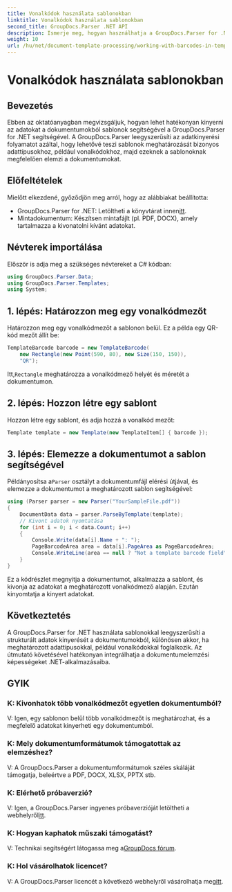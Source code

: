 ```yaml
---
title: Vonalkódok használata sablonokban
linktitle: Vonalkódok használata sablonokban
second_title: GroupDocs.Parser .NET API
description: Ismerje meg, hogyan használhatja a GroupDocs.Parser for .NET-et strukturált adatok kinyerésére a dokumentumokból sablonok segítségével. Egyszerűsítse az adatkinyerést vonalkódmezőkkel.
weight: 10
url: /hu/net/document-template-processing/working-with-barcodes-in-templates/
---
```


# Vonalkódok használata sablonokban

## Bevezetés
Ebben az oktatóanyagban megvizsgáljuk, hogyan lehet hatékonyan kinyerni az adatokat a dokumentumokból sablonok segítségével a GroupDocs.Parser for .NET segítségével. A GroupDocs.Parser leegyszerűsíti az adatkinyerési folyamatot azáltal, hogy lehetővé teszi sablonok meghatározását bizonyos adattípusokhoz, például vonalkódokhoz, majd ezeknek a sablonoknak megfelelően elemzi a dokumentumokat.
## Előfeltételek
Mielőtt elkezdené, győződjön meg arról, hogy az alábbiakat beállította:
-  GroupDocs.Parser for .NET: Letöltheti a könyvtárat innen[itt](https://releases.groupdocs.com/parser/net/).
- Mintadokumentum: Készítsen mintafájlt (pl. PDF, DOCX), amely tartalmazza a kivonatolni kívánt adatokat.

## Névterek importálása
Először is adja meg a szükséges névtereket a C# kódban:
```csharp
using GroupDocs.Parser.Data;
using GroupDocs.Parser.Templates;
using System;
```
## 1. lépés: Határozzon meg egy vonalkódmezőt
Határozzon meg egy vonalkódmezőt a sablonon belül. Ez a példa egy QR-kód mezőt állít be:
```csharp
TemplateBarcode barcode = new TemplateBarcode(
    new Rectangle(new Point(590, 80), new Size(150, 150)),
    "QR");
```
 Itt,`Rectangle` meghatározza a vonalkódmező helyét és méretét a dokumentumon.
## 2. lépés: Hozzon létre egy sablont
Hozzon létre egy sablont, és adja hozzá a vonalkód mezőt:
```csharp
Template template = new Template(new TemplateItem[] { barcode });
```
## 3. lépés: Elemezze a dokumentumot a sablon segítségével
 Példányosítsa a`Parser` osztályt a dokumentumfájl elérési útjával, és elemezze a dokumentumot a meghatározott sablon segítségével:
```csharp
using (Parser parser = new Parser("YourSampleFile.pdf"))
{
    DocumentData data = parser.ParseByTemplate(template);
    // Kivont adatok nyomtatása
    for (int i = 0; i < data.Count; i++)
    {
        Console.Write(data[i].Name + ": ");
        PageBarcodeArea area = data[i].PageArea as PageBarcodeArea;
        Console.WriteLine(area == null ? "Not a template barcode field" : area.Value);
    }
}
```
Ez a kódrészlet megnyitja a dokumentumot, alkalmazza a sablont, és kivonja az adatokat a meghatározott vonalkódmező alapján. Ezután kinyomtatja a kinyert adatokat.

## Következtetés
A GroupDocs.Parser for .NET használata sablonokkal leegyszerűsíti a strukturált adatok kinyerését a dokumentumokból, különösen akkor, ha meghatározott adattípusokkal, például vonalkódokkal foglalkozik. Az útmutató követésével hatékonyan integrálhatja a dokumentumelemzési képességeket .NET-alkalmazásaiba.

## GYIK
### K: Kivonhatok több vonalkódmezőt egyetlen dokumentumból?
V: Igen, egy sablonon belül több vonalkódmezőt is meghatározhat, és a megfelelő adatokat kinyerheti egy dokumentumból.
### K: Mely dokumentumformátumok támogatottak az elemzéshez?
V: A GroupDocs.Parser a dokumentumformátumok széles skáláját támogatja, beleértve a PDF, DOCX, XLSX, PPTX stb.
### K: Elérhető próbaverzió?
 V: Igen, a GroupDocs.Parser ingyenes próbaverzióját letöltheti a webhelyről[itt](https://releases.groupdocs.com/).
### K: Hogyan kaphatok műszaki támogatást?
 V: Technikai segítségért látogassa meg a[GroupDocs fórum](https://forum.groupdocs.com/c/parser/17).
### K: Hol vásárolhatok licencet?
 V: A GroupDocs.Parser licencét a következő webhelyről vásárolhatja meg[itt](https://purchase.groupdocs.com/buy).
